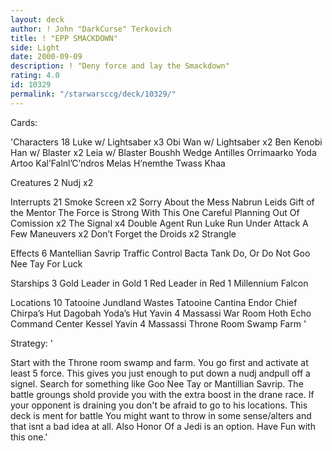```yaml
---
layout: deck
author: ! John "DarkCurse" Terkovich
title: ! "EPP SMACKDOWN"
side: Light
date: 2000-09-09
description: ! "Deny force and lay the Smackdown"
rating: 4.0
id: 10329
permalink: "/starwarsccg/deck/10329/"
---
```

Cards: 

'Characters 18
Luke w/ Lightsaber x3
Obi Wan w/ Lightsaber x2
Ben Kenobi
Han w/ Blaster x2
Leia w/ Blaster
Boushh
Wedge Antilles
Orrimaarko
Yoda
Artoo
Kal’Falnl’C’ndros
Melas
H’nemthe
Twass Khaa

Creatures 2
Nudj x2

Interrupts 21
Smoke Screen x2
Sorry About the Mess
Nabrun Leids
Gift of the Mentor
The Force is Strong With This One
Careful Planning
Out Of Comission x2
The Signal x4
Double Agent
Run Luke Run
Under Attack
A Few Maneuvers x2
Don’t Forget the Droids x2
Strangle

Effects 6
Mantellian Savrip
Traffic Control
Bacta Tank
Do, Or Do Not
Goo Nee Tay
For Luck

Starships 3
Gold Leader in Gold 1
Red Leader in Red 1
Millennium Falcon

Locations 10
Tatooine Jundland Wastes
Tatooine Cantina
Endor Chief Chirpa’s Hut
Dagobah Yoda’s Hut
Yavin 4 Massassi War Room
Hoth Echo Command Center
Kessel
Yavin 4 Massassi Throne Room
Swamp
Farm
'

Strategy: '

Start with the Throne room swamp and farm. You go first and activate at least 5 force. This gives you just enough to put down a nudj andpull off a signel. Search for something like Goo Nee Tay or Mantillian Savrip. The battle groungs shold provide you with the extra boost in the drane race. If your opponent is draining you don't be afraid to go to his locations. This deck is ment for battle You might want to throw in some sense/alters and that isnt a bad idea at all. Also Honor Of a Jedi is an option. Have Fun with this one.'
